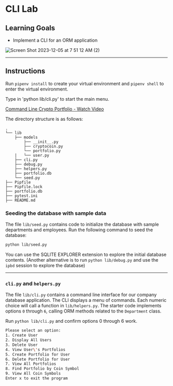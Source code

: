 # CLI Lab

## Learning Goals

- Implement a CLI for an ORM application

![Screen Shot 2023-12-05 at 7 51 12 AM (2)](https://github.com/BookmDan/phase3_crypto/assets/8926023/969b2965-597a-43a9-b413-daf138b3893f)


---

## Instructions

Run `pipenv install` to create your virtual environment and `pipenv shell` to
enter the virtual environment.

Type in 'python lib/cli.py' to start the main menu. 

<a href="https://www.loom.com/share/80bfca16cb0f4b5a8eae4c46237534b2?sid=849d576f-4ff8-4d04-9d70-c306e60fadf6">
      <p>Command Line Crypto Portfolio - Watch Video</p>
</a>
</div>

The directory structure is as follows:

```console
.
└── lib
    ├── models
        ├── __init__.py
        ├── cryptocoin.py
        └── portfolio.py
    |   └── user.py
    ├── cli.py
    ├── debug.py
    ├── helpers.py
    ├── portfolio.db
    └── seed.py
├── Pipfile
├── Pipfile.lock
├── portfolio.db
├── pytest.ini
├── README.md
```

### Seeding the database with sample data

The file `lib/seed.py` contains code to initialize the database with sample
departments and employees. Run the following command to seed the database:

```bash
python lib/seed.py
```

You can use the SQLITE EXPLORER extension to explore the initial database
contents. (Another alternative is to run `python lib/debug.py` and use the
`ipbd` session to explore the database)

---

### `cli.py` and `helpers.py`

The file `lib/cli.py` contains a command line interface for our company database
application. The CLI displays a menu of commands. Each numeric choice will call
a function in `lib/helpers.py`. The starter code implements options `0` through
`6`, calling ORM methods related to the `Department` class.

Run `python lib/cli.py` and confirm options 0 through 6 work.

```bash
Please select an option:
1. Create User
2. Display All Users
3. Delete User
4. View User\'s Portfolios
5. Create Portfolio for User
6. Delete Portfolio for User
7. View All Portfolios
8. Find Portfolio by Coin Symbol
9. View All Coin Symbols
Enter x to exit the program
```
